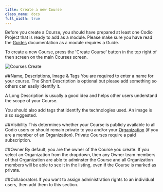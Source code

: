 ```yaml
---
title: Create a new Course
class_name: docs
full_width: true
---
```


Before you create a Course, you should have prepared at least one Codio Project that is ready to add as a module. Please make sure you have read the [Guides](/docs/ide/tools/guides/) documentation as a module requires a Guide.

To create a new Course, press the 'Create Course' button in the top right of then screen on the main Courses screen.

![Courses Create](/img/docs/courses_create.png)

##Name, Descriptions, Image & Tags
You are required to enter a name for your course. The Short Description is optional but please add something so others can easily identify it.

A Long Description is usually a good idea and helps other users understand the scope of your Course.

You should also add tags that identify the technologies used. An image is also suggested.

##Visibility
This determines whether your Course is publicly available to all Codio users or should remain private to you and/or your [Organization](/docs/dashboard/organizations/) (if you are a member of an Organization). Private Courses require a paid subscription.

##Owner
By default, you are the owner of the Course you create. If you select an Organization from the dropdown, then any Owner team members of that Organization are able to adminster the Course and all Organization members will be able to see it in the listing, even if the Course is marked as private.

##Collaborators
If you want to assign administration rights to an individual users, then add them to this section.
